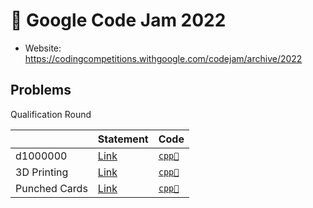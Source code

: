 # 🎃 Google Code Jam 2022

* Website: https://codingcompetitions.withgoogle.com/codejam/archive/2022

## Problems

Qualification Round

<table>
<thead>
<th></th>
<th>Statement</th>
<th>Code</th>
</thead>
<tbody>
<tr>
<td>d1000000</td>
<td><a href="https://codingcompetitions.withgoogle.com/codejam/round/0000000000876ff1/0000000000a46471">Link</a></td>
<td>
<a href="../../problems/codejam2022d1000000/src/main/solution.cpp"><code>cpp🐀</code></a>
</td>
</tr>
<tr>
<td>3D Printing</td>
<td><a href="https://codingcompetitions.withgoogle.com/codejam/round/0000000000876ff1/0000000000a4672b">Link</a></td>
<td>
<a href="../../problems/codejam20223DPrinting/src/main/solution.cpp"><code>cpp🐀</code></a>
</td>
</tr>
<tr>
<td>Punched Cards</td>
<td><a href="https://codingcompetitions.withgoogle.com/codejam/round/0000000000876ff1/0000000000a4621b">Link</a></td>
<td>
<a href="../../problems/codejam2022PunchedCards/src/main/solution.cpp"><code>cpp🐀</code></a>
</td>
</tr>
</tbody>
</table>
